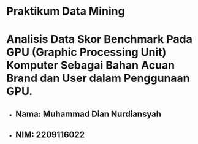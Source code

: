 # Praktikum Data Mining
# Analisis Data Skor Benchmark Pada GPU (Graphic Processing Unit) Komputer Sebagai Bahan Acuan Brand dan User dalam Penggunaan GPU.

- ## Nama: Muhammad Dian Nurdiansyah
- ## NIM:  2209116022
